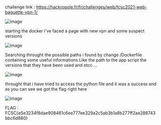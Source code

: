 challenge link : https://hackropole.fr/fr/challenges/web/fcsc2021-web-baguette-vpn-1/ 

![image](https://github.com/user-attachments/assets/0f245af6-2eb4-49ba-b30a-4cd17223cbd5)

starting the docker i've faced a page with new vpn and some suspect versions 

![image](https://github.com/user-attachments/assets/f9e82126-58f9-43b0-a3cf-fc10d5e078ee)

Searching throught the possible paths i found by change /Dockerfile containing some useful informations 
Like the path to the app script the versions that they have been used and etcc ... 

![image](https://github.com/user-attachments/assets/69713aed-ea20-400d-b582-4fba3a8dd9c3)

throught that i have tried to access the python file and it was a success 
and as you can see we got the flag right here 

![image](https://github.com/user-attachments/assets/5e81efcb-c823-49b8-9012-038c6d677e90)


FLAG : FCSC{e5e3234f8dae908461c6ee777ee329a2c5ab3b1a8b277ff2ae288743bbc6d880}
